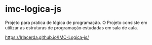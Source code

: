 # imc-logica-js
Projeto para pratica de lógica de programação. O Projeto consiste em utilizar as estruturas de programação estudadas em sala de aula.

https://lrlacerda.github.io/IMC-Logica-js/
